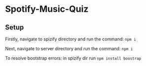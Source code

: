 # Spotify-Music-Quiz

## Setup

Firstly, navigate to spizify directory and run the command: ```npm i```

Next, navigate to server directory and run the command: ```npm i```

To resolve bootstrap errors: in spizify dir run ```npm install boostrap```
